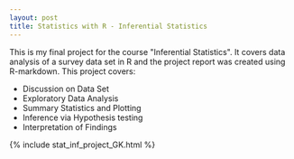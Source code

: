 ```yaml
---
layout: post
title: Statistics with R - Inferential Statistics
---
```


This is my final project for the course "Inferential Statistics". 
It covers data analysis of a survey data set in R and the project report was created using R-markdown.
This project covers:

 * Discussion on Data Set
 * Exploratory Data Analysis
 * Summary Statistics and Plotting
 * Inference via Hypothesis testing
 * Interpretation of Findings

{% include stat_inf_project_GK.html %}
